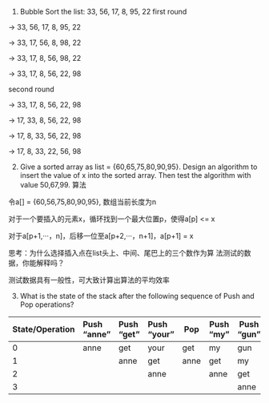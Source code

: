 1. Bubble Sort the list: 33, 56, 17, 8, 95, 22
first round

-> 33, 56, 17, 8, 95, 22

-> 33, 17, 56, 8, 98, 22

-> 33, 17, 8, 56, 98, 22

-> 33, 17, 8, 56, 22, 98

second round

-> 33, 17, 8, 56, 22, 98

-> 17, 33, 8, 56, 22, 98

-> 17, 8, 33, 56, 22, 98

-> 17, 8, 33, 22, 56, 98

2. Give a sorted array as list = {60,65,75,80,90,95}. Design an algorithm to insert the value of x into the sorted array. Then test the algorithm with value 50,67,99.
算法

令a[] = {60,56,75,80,90,95}, 数组当前长度为n

对于一个要插入的元素x，循环找到一个最大位置p，使得a[p] <= x

对于a[p+1,···，n]，后移一位至a[p+2,···，n+1]，a[p+1] = x

思考：为什么选择插入点在list头上、中间、尾巴上的三个数作为算 法测试的数据，你能解释吗？

测试数据具有一般性，可大致计算出算法的平均效率

3. What is the state of the stack after the following sequence of Push and Pop operations?  

|State/Operation|Push “anne”|Push “get”|Push “your”|Pop|Push “my”|Push “gun”
--|:--|:--|:--|--|--|--
0|anne|get|your|get|my|gun
1| 	|anne|get|anne|get|my
2|	| |anne| |anne|get
3|	| |	| |	|anne